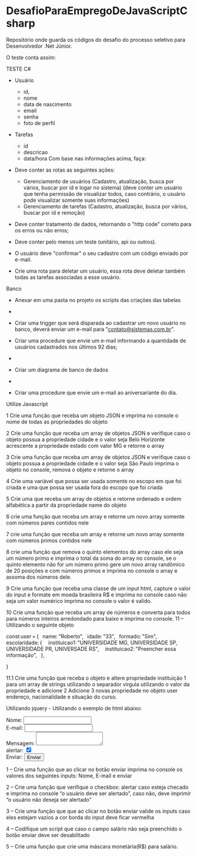 # DesafioParaEmpregoDeJavaScriptCsharp

Repositório onde guarda os códigos do desafio do processo seletivo para Desenvolvedor .Net Júnior.

O teste conta assim:

TESTE C#
- Usuário
    + id,
    + nome
    + data de nascimento
    + email
    + senha
    + foto de perfil

- Tarefas
    + id
    + descricao
    + data/hora
Com base nas informações acima, faça:
- Deve conter as rotas as seguintes ações:
    - Gerenciamento de usuários (Cadastro, atualização, busca por vários, buscar por id e logar no sistema) (deve conter um usuário que tenha permissão de visualizar todos, caso contrário, o usuário pode visualizar somente suas informações)
    - Gerenciamento de tarefas (Cadastro, atualização, busca por vários, buscar por id e remoção)
- Deve conter tratamento de dados, retornando o "http code" correto para os erros ou não erros;
- Deve conter pelo menos um teste (unitário, api ou outros).
- O usuário deve "confirmar" o seu cadastro com um código enviado por e-mail.
- Crie uma rota para deletar um usuário, essa rota deve deletar também todas as tarefas associadas a esse usuário. 

Banco 

   - Anexar em uma pasta no projeto os scripts das criações das tabelas
   - 
   - Criar uma trigger que será disparada ao cadastrar um novo usuário no banco, deverá enviar um e-mail para "contato@sistemas.com.br".

   - Criar uma procedure que envie um e-mail informando a quantidade de usuários cadastrados nos últimos 92 dias;
   - 
   - Criar um diagrama de banco de dados
   - 
   - Criar uma procedure que envie um e-mail ao aniversariante do dia.

Utilize Javascript

1 Crie uma função que receba um objeto JSON e imprima no console o nome de todas as propriedades do objeto

2 Crie uma função que receba um array de objetos JSON e verifique caso o objeto possua a propriedade cidade e o valor seja Belo Horizonte acrescente a propriedade estado com valor MG e retorne o array

3 Crie uma função que receba um array de objetos JSON e verifique caso o objeto possua a propriedade cidade e o valor seja São Paulo imprima o objeto no console, remova o objeto e retorne o array

4 Crie uma variável que possa ser usada somente no escopo em que foi criada e uma que possa ser usada fora do escopo que foi criada 

5 Crie uma que receba um array de objetos e retorne ordenado e ordem alfabética a partir da propriedade name do objeto

6 crie uma função que receba um array e retorne um novo array somente com números pares contidos nele


7 crie uma função que receba um array e retorne um novo array somente com números primos contidos nele
  
8 crie uma função que remova o quinto elementos do array caso ele seja um número primo e imprima o total da soma do array no console, se o quinto elemento não for um número primo gere um novo array randômico de 20 posições e com números primos e imprima no console o array e assoma dos números dele.

9 Crie uma função que receba uma classe de um input html, capture o valor do input e formate em moeda brasileira R$ e imprima no console caso não seja um valor numérico imprima no console o valor é valido. 

10 Crie uma função que receba um array de números e converta para todos para números inteiros arredondado para baixo e imprima no console.
11 – Utilizando o seguinte objeto 

const user = { 
  
  name: "Roberto", 
  
  idade: "33", 
  
  formado: "Sim", 
  
  escolaridade: { 
    
    instituicao1: "UNIVERSIDADE MG, UNIVERSIDADE SP, UNIVERSIDADE PR, UNIVERSADE RS", 
    
    instituicao2: "Preencher essa informação", 
  
  }, 

} 


11.1 Crie uma função que receba o objeto e altere propriedade instituição 1 para um array de strings utilizando o separador virgula utilizando o valor da propriedade e adicione 2 Adicione 3 novas propriedade no objeto user endereço, nacionalidade e situação do curso.  


Utilizando jquery  -   Utilizando o exemplo de html abaixo:

<!DOCTYPE html>
<html lang="en">
<head>
    <meta charset="UTF-8">
    <meta http-equiv="X-UA-Compatible" content="IE=edge">
    <meta name="viewport" content="width=device-width, initial-scale=1.0">
    <title>Document</title>
</head>
    <body>
        <form action="" method="post">
            <div>
                <label for="nome">Nome:</label>
                <input type="text" id="Nome" />
            </div>
            <div>
                <label for="email">E-mail:</label>
                <input type="email" id="email" />
            </div>
            <div>
                <label for="msg">Mensagem:</label>
                <textarea id="msg"></textarea>
            </div>
            <div>
                <label for="msg">alertar:</label>
                <input type="checkbox" name="alertar" checked id="alert">
            </div>
            <div>
                <label for="msg">Enviar:</label>
                <input type="button" name="alertar" value="Enviar" id="send">
            </div>
        </form>
    </body>
</html>


1 – Crie uma função que ao clicar no botão enviar imprima no console os valores dos seguintes inputs: Nome, E-mail e enviar	

2 – Crie uma função que verifique o checkbox:  alertar caso esteja checado e imprima no console “o usuário deve ser alertado”, caso não, deve imprimir “o usuário não deseja ser alertado”

3 – Crie uma função que que ao clicar no botão enviar valide os inputs caso eles estejam vazios a cor borda do input deve ficar vermelha 

4 – Codifique um script que caso o campo salário não seja preenchido o botão enviar deve ser desabilitado

5 – Crie uma função que crie uma máscara monetária(R$) para salário.  
